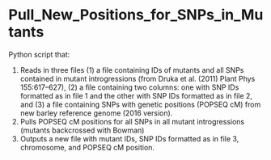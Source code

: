 # Pull_New_Positions_for_SNPs_in_Mutants

Python script that:
1) Reads in three files (1) a file containing IDs of mutants and all SNPs contained in mutant introgressions (from Druka et al. (2011) Plant Phys 155:617–627), (2) a file containing two columns: one with SNP IDs formatted as in file 1 and the other with SNP IDs formatted as in file 2, and (3) a file containing SNPs with genetic positions (POPSEQ cM) from new barley reference genome (2016 version). 
2) Pulls POPSEQ cM positions for all SNPs in all mutant introgressions (mutants backcrossed with Bowman)
3) Outputs a new file with mutant IDs, SNP IDs formatted as in file 3, chromosome, and POPSEQ cM position.
